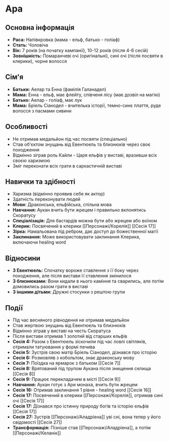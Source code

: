 # Ара

## Основна інформація
- **Раса:** Напівкровка (мама - ельф, батько - голіаф)
- **Стать:** Чоловіча
- **Вік:** 7 років (на початку кампанії), 10-12 років (після 4-6 сесій)
- **Зовнішність:** Помаранчеві очі (оригінальні), сині очі (після посвяти в клерики), чорне волосся

## Сім'я
- **Батьки:** Аелар та Енна (фамілія Галанадел)
- **Мама:** Енна - ельф, має флейту, співченя лісу (має дозвіл на магію)
- **Батько:** Аелар - голіаф, має лук
- **Мама:** Бріель Сіанодел - вчителька історії, темно-синє плаття, руде волосся з пасмами сивини

## Особливості
- Не отримав медальйон під час посвяти (спеціально)
- Став об'єктом знущань від Евентюель та близнюків через своє походження
- Відмінно зіграв роль Кайли - Царя ельфів у виставі, вразивши всіх своєю харизмою
- Зміг переконати всіх грати в саркастичній виставі

## Навички та здібності
- Харизма (відмінно проявив себе як актор)
- Здатність переконувати людей
- **Мови:** Драконська, ельфійська, спільна мова
- **Навчання:** Аукан вчить бути жрецем і правильно вклонятись Скоратусу
- **Спеціалізація:** Для бастардів можна бути або жрецем або воїном
- **Клерик:** Посвячений в клерики [[Персонажі/Корелія]] [[Сесія 17]]
- **Зірка:** Намальована під ребром, дає доступ до божественної магії
- **Заклинання:** Може використовувати заклинання Клерика, включаючи healing word

## Відносини
- **З Евентюель:** Спочатку вороже ставлення з її боку через походження, але після вистави її ставлення змінилося
- **З близнюками:** Вони кидали в нього каміння та сварились, але потім домовились разом грати в виставі
- **З іншими дітьми:** Дружні стосунки з рештою групи

## Події
- Під час весняного рівнодення не отримав медальйон
- Став жертвою знущань від Евентюель та близнюків
- Відмінно зіграв у виставі на честь Скоратуса
- Після вистави отримав 1 золотий від старших ельфів
- **Сесія 4:** Разом з Евентюель зіскочили під час ловлі світляків, отримали татуювання у формі печива
- **Сесія 5:** Зустрів свою матір Бріель Сіанодел, дізнався про історію
- **Сесія 6:** Розмовляв з кобольтом, знає драконську мову
- **Сесія 7:** Поїздка на ярмарок з батьком [[Сесія 7]]
- **Сесія 8:** Врятований під трупом Аукана після знищення селища [[Сесія 8]]
- **Сесія 9:** Працює перекладачем в місті [[Сесія 9]]
- **Навчання:** Аукан готує з Ари монаха, вчить бути жрецем
- **Сесія 16:** Отримав заклинання 1 рівня - healing word [[Сесія 16]]
- **Сесія 17:** Посвячений в клерики [[Персонажі/Корелія]], отримав сині очі [[Сесія 17]]
- **Сесія 17:** Дізнався про істинну природу богів та історію ельфів [[Сесія 17]]
- **Сесія 27:** Зустрів [[Персонажі/Аладріена]] уві сні, вона тепер у його свідомості [[Сесія 27]]
- **Трансформація:** Пізніше став [[Персонажі/Аладріена]], а потім [[Персонажі/Келанік]]
